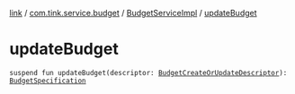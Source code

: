 [link](../../index.md) / [com.tink.service.budget](../index.md) / [BudgetServiceImpl](index.md) / [updateBudget](./update-budget.md)

# updateBudget

`suspend fun updateBudget(descriptor: `[`BudgetCreateOrUpdateDescriptor`](../../com.tink.model.budget/-budget-create-or-update-descriptor/index.md)`): `[`BudgetSpecification`](../../com.tink.model.budget/-budget-specification.md)